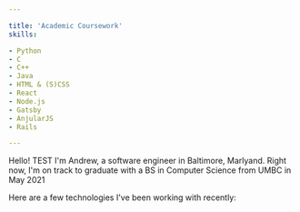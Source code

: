 ```yaml
---

title: 'Academic Coursework'
skills:

- Python
- C
- C++
- Java
- HTML & (S)CSS
- React
- Node.js
- Gatsby
- AnjularJS
- Rails

---
```

  
Hello! TEST I'm Andrew, a software engineer in Baltimore, Marlyand. Right now, I'm on track to graduate with a BS in Computer Science from UMBC in May 2021

Here are a few technologies I've been working with recently:
